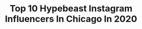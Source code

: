 ---
title: Top 10 Hypebeast Instagram Influencers In Chicago In 2020
description: >-
  Find top hypebeast Instagram influencers in Chicago in 2020. Most popular hashtags: #hypebeast #chicago #heatercentral #urbanaisle.
platform: Instagram
profiles:
  - username: "theairvegan"
    fullname: >-
      The AIR VEGAN
    location: "United States"
    followers: 6210
    engagement: 540
    commentsToLikes: 0.056673
    id: ck6tzbzvq8t940j71q2rvwdmh
    verified: false
    hashtags: "#tinkerhatfield, #sneakerdesign, #canvas, #forksoverknives"
  - username: "lcphotodesign"
    fullname: >-
      LC Photography & Multimedia
    location: "United States"
    followers: 8520
    engagement: 700
    commentsToLikes: 0.003021
    id: ck6txz4oc0pa10j718mmn2fwj
    verified: false
    hashtags: "#fashionista, #hypebeast, #chicagofashion, #hypebae"
  - username: "emilygualdoniphoto"
    fullname: >-
      Chicago Fashion Photographer
    location: "United States"
    followers: 17770
    engagement: 1320
    commentsToLikes: 0.046528
    id: ck5c1cu8kux0g0i11643v1o34
    verified: false
    hashtags: "#makeportraits, #portraitisreligion, #fashionstyle, #chicagomodels"
  - username: "hauteknife"
    fullname: >-
      Joseph  |  HauteKnife🔪
    location: "United States"
    followers: 2392
    engagement: 1094
    commentsToLikes: 0.259602
    id: ck5hhbkiu7e4g0i11otrvlmw0
    verified: false
    hashtags: "#bestfoodfeed, #abc7eyewitness, #soufflepancake, #foodandcuisines"
  - username: "sneakerare1"
    fullname: >-
      sneakerare
    location: "United States"
    followers: 28375
    engagement: 490
    commentsToLikes: 0.013152
    id: ck5qduj1hxds80i11l77nwxbc
    verified: false
    hashtags: "#louisvuitton, #family, #jumpman23, #cactus"
  - username: "az1217_"
    fullname: >-
      YueCheng Zhang
    location: "United States"
    followers: 26868
    engagement: 367
    commentsToLikes: 0.008222
    id: ck0w38auus37g0i19dfsgfqdb
    verified: false
    hashtags: "#sneaker, #gdragon, #airjordan11bred, #airjordan5doernbecher"
  - username: "chef.edtinoco"
    fullname: >-
      Ed Tinoco
    location: "United States"
    followers: 21052
    engagement: 360
    commentsToLikes: 0.028556
    id: ck14iu9m2h7990i19tpi1feim
    verified: false
    hashtags: "#pistachio, #chefsofinstagram, #chefstable, #restaurant"
  - username: "bho_biscuit"
    fullname: >-
      Brian
    location: "United States"
    followers: 39583
    engagement: 318
    commentsToLikes: 0.021838
    id: ck0tzjq3pqjct0i19326xhegq
    verified: false
    hashtags: "#fujifilm, #beautifuldestinations, #fujifilmgfx, #awesomedreamplaces"
  - username: "b.c.calico"
    fullname: >-
      Photographer Brendan Carroll
    location: "United States"
    followers: 5595
    engagement: 506
    commentsToLikes: 0.028128
    id: ck6tll4i966er0j71a5sttk5n
    verified: false
    hashtags: "#photofilmy, #fashion, #nowherediary, #drivebyfilm"
  - username: "praneeth_koduru"
    fullname: >-
      Praneeth Koduru | Chicago
    location: "United States"
    followers: 5021
    engagement: 509
    commentsToLikes: 0.035100
    id: ck5c94hquargj0i11to7rz29x
    verified: false
    hashtags: "#streetphotographers, #everybodystreet, #urbanluminous, #fromstreetswithlove"
---
